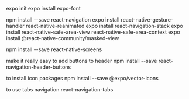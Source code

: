 expo init
expo install expo-font

npm install --save react-navigation
expo install react-native-gesture-handler react-native-reanimated
expo install react-navigation-stack
expo install react-native-safe-area-view react-native-safe-area-context
expo install @react-native-community/masked-view

npm install --save react-native-screens

make it really easy to add buttons to header
npm install --save react-navigation-header-buttons

to install icon packages
npm install --save @expo/vector-icons

to use tabs navigation
react-navigation-tabs